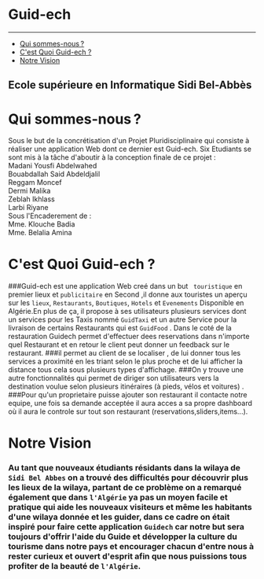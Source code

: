 # Guid-ech

---

- [ Qui sommes-nous ?](#section-1)
- [C'est Quoi Guid-ech ?](#section-2)
- [Notre Vision](#section-3)
<a name="section-1"></a>

## Ecole supérieure en Informatique Sidi Bel-Abbès   
# Qui sommes-nous ?
<larecipe-card type='primary' shadow>
Sous le but de la concrétisation d'un Projet Pluridisciplinaire qui consiste à
réaliser une application Web dont ce dernier est  Guid-ech. Six Etudiants se sont mis
à la tâche d'aboutir à la conception finale de ce projet : <br>
  <larecipe-badge type="primary" circle icon="fa fa-user"></larecipe-badge> Madani Yousfi Abdelwahed <br>
  <larecipe-badge type="primary" circle icon="fa fa-user"></larecipe-badge>Bouabdallah Said Abdeldjalil <br>        
  <larecipe-badge type="primary" circle icon="fa fa-user"></larecipe-badge> Reggam Moncef <br>
  <larecipe-badge type="primary" circle icon="fa fa-user"></larecipe-badge> Dermi Malika <br>
  <larecipe-badge type="primary" circle icon="fa fa-user"></larecipe-badge> Zeblah Ikhlass  <br>
  <larecipe-badge type="primary" circle icon="fa fa-user"></larecipe-badge> Larbi Riyane  <br>
  <larecipe-card>
    <larecipe-badge type="white" circle class="mr-3" icon="fa fa-heart"></larecipe-badge> Sous l'Encaderement de : <br>
    <larecipe-badge type="primary" circle>Mme.</larecipe-badge> Klouche Badia <br>
    <larecipe-badge type="primary" circle>Mme.</larecipe-badge> Belalia Amina <br>
    <larecipe-progress type="primary" :value="100"></larecipe-progress>
</larecipe-card>
</larecipe-card>

<a name="section-2"></a>
# C'est Quoi Guid-ech ?


 ###Guid-ech est une application Web creé dans un but ` touristique` en premier lieux et `publicitaire` en Second ,il donne aux touristes un aperçu sur les ``lieux``, ``Restaurants``, ``Boutiques``, `Hotels` et ``Evenements`` Disponible en Algérie.En plus de ça, il propose à ses utilisateurs plusieurs services dont un services pour les Taxis nommé `GuidTaxi` et un autre Service pour la livraison de certains Restaurants qui est ``GuidFood`` . Dans le coté de la restauration Guidech permet d'effectuer dees reservations dans n'importe quel Restaurant et en retour le client peut donner un feedback sur le restaurant.
 ###il permet au client de se localiser , de lui donner tous les services  a  proximité en les triant selon le plus proche  et de lui afficher la distance tous cela sous plusieurs types d'affichage.
 ###On y trouve une autre fonctionnalités qui permet de diriger son utilisateurs vers la destination voulue selon plusieurs itinéraires (à pieds, vélos et voitures) .
 ###Pour qu'un proprietaire puisse ajouter son restaurant il contacte notre equipe, une fois sa demande acceptée il aura acces a sa propre dashboard où il aura le controle sur tout son restaurant (reservations,sliders,items...).

 <larecipe-progress type="primary" :value="100"></larecipe-progress>

 <a name="section-3"></a>
 # Notre Vision

###  Au tant que nouveaux étudiants résidants dans la wilaya de ``Sidi Bel Abbes`` on a trouvé des difficultés pour découvrir plus les lieux de la wilaya, partant de ce problème on a remarqué également que dans ``l'Algérie`` ya pas un moyen facile et pratique qui aide les nouveaux visiteurs et même les habitants d'une wilaya donnée et les guider, dans ce cadre on était inspiré pour faire cette application ``Guidech`` car notre but sera toujours d'offrir l'aide du Guide et développer la culture du tourisme dans notre pays et encourager chacun d'entre nous à rester curieux et ouvert d'esprit afin que nous puissions tous profiter de la beauté de ``l'Algérie``.
